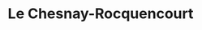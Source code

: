 ---
title: Le Chesnay-Rocquencourt
url: /le-chesnay-rocquencourt/
latitude: 48.818
longitude: 2.126
---
